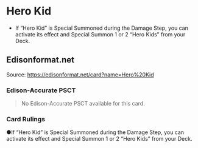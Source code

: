 # Hero Kid

*   If “Hero Kid” is Special Summoned during the Damage Step, you can activate its effect and Special Summon 1 or 2 “Hero Kids” from your Deck.

## Edisonformat.net

Source: https://edisonformat.net/card?name=Hero%20Kid

### Edison-Accurate PSCT

> No Edison-Accurate PSCT available for this card.

### Card Rulings

●If “Hero Kid” is Special Summoned during the Damage Step, you can activate its effect and Special Summon 1 or 2 “Hero Kids” from your Deck.
            